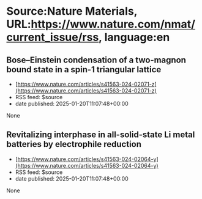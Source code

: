 # Source:Nature Materials, URL:https://www.nature.com/nmat/current_issue/rss, language:en

## Bose–Einstein condensation of a two-magnon bound state in a spin-1 triangular lattice
 - [https://www.nature.com/articles/s41563-024-02071-z](https://www.nature.com/articles/s41563-024-02071-z)
 - RSS feed: $source
 - date published: 2025-01-20T11:07:48+00:00

None

## Revitalizing interphase in all-solid-state Li metal batteries by electrophile reduction
 - [https://www.nature.com/articles/s41563-024-02064-y](https://www.nature.com/articles/s41563-024-02064-y)
 - RSS feed: $source
 - date published: 2025-01-20T11:07:48+00:00

None

